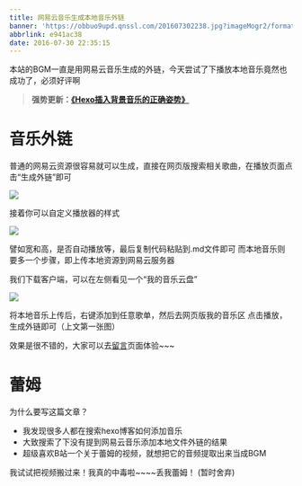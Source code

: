 ```yaml
---
title: 网易云音乐生成本地音乐外链
banner: 'https://obbuo9upd.qnssl.com/201607302238.jpg?imageMogr2/format/webp'
abbrlink: e941ac38
date: 2016-07-30 22:35:15
---
```

本站的BGM一直是用网易云音乐生成的外链，今天尝试了下播放本地音乐竟然也成功了，必须好评啊

> **强势更新：[《Hexo插入背景音乐的正确姿势》](https://www.tiexo.cn/http-https-music/)**
<!--more-->

# 音乐外链

普通的网易云资源很容易就可以生成，直接在网页版搜索相关歌曲，在播放页面点击“生成外链”即可

![](https://obbuo9upd.qnssl.com/20160730222230.png?imageMogr2/format/webp)

接着你可以自定义播放器的样式

![](https://obbuo9upd.qnssl.com/20160730222413.png?imageMogr2/format/webp)

譬如宽和高，是否自动播放等，最后复制代码粘贴到.md文件即可
而本地音乐则要多一个步骤，即上传本地资源到网易云服务器

我们下载客户端，可以在左侧看见一个“我的音乐云盘”

![](https://obbuo9upd.qnssl.com/20160730222649.png?imageMogr2/format/webp)

将本地音乐上传后，右键添加到任意歌单，然后去网页版我的音乐区
点击播放，生成外链即可（上文第一张图）

效果是很不错的，大家可以去[留言](https://www.tiexo.cn/about/)页面体验~~~

# 蕾姆

为什么要写这篇文章？
- 我发现很多人都在搜索hexo博客如何添加音乐
- 大致搜索了下没有提到网易云音乐添加本地文件外链的结果
- 超级喜欢B站一个关于蕾姆的视频，就想把它的音频提取出来当成BGM

我试试把视频搬过来！我真的中毒啦~~~~丢我蕾姆！
(暂时舍弃)
